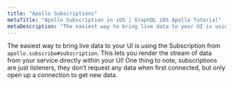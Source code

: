 ```yaml
---
title: "Apollo Subscriptions"
metaTitle: "Apollo Subscription in iOS | GraphQL iOS Apollo Tutorial"
metaDescription: "The easiest way to bring live data to your UI is using the apollo.subscribe#subscription from apollo-ios."
---
```


The easiest way to bring live data to your UI is using the Subscription from `apollo.subscribe#subscription`. This lets you render the stream of data from your service directly within your UI! One thing to note, subscriptions are just listeners, they don’t request any data when first connected, but only open up a connection to get new data.